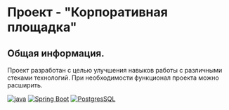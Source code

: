 # Проект - "Корпоративная площадка"

## Общая информация.

Проект разработан с целью улучшения навыков работы с различными стеками технологий.
При необходимости функционал проекта можно расширить.

[![java](https://img.shields.io/badge/Java-ED8B00?style=for-the-badge&logo=java&logoColor=white)](https://www.java.com/)
[![Spring Boot](https://img.shields.io/badge/Spring_Boot-F2F4F9?style=for-the-badge&logo=spring-boot)](https://spring.io/projects/spring-boot)
[![PostgresSQL](https://img.shields.io/badge/PostgreSQL-316192?style=for-the-badge&logo=postgresql&logoColor=white)](https://www.postgresql.org/)
